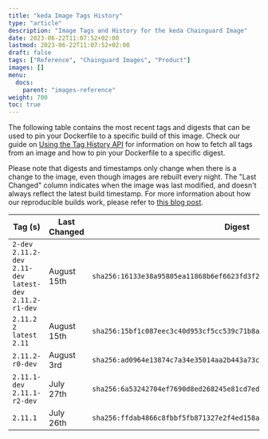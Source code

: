 ```yaml
---
title: "keda Image Tags History"
type: "article"
description: "Image Tags and History for the keda Chainguard Image"
date: 2023-06-22T11:07:52+02:00
lastmod: 2023-06-22T11:07:52+02:00
draft: false
tags: ["Reference", "Chainguard Images", "Product"]
images: []
menu:
  docs:
    parent: "images-reference"
weight: 700
toc: true
---
```


The following table contains the most recent tags and digests that can be used to pin your Dockerfile to a specific build of this image. Check our guide on [Using the Tag History API](/chainguard/chainguard-images/using-the-tag-history-api/) for information on how to fetch all tags from an image and how to pin your Dockerfile to a specific digest.

Please note that digests and timestamps only change when there is a change to the image, even though images are rebuilt every night. The "Last Changed" column indicates when the image was last modified, and doesn't always reflect the latest build timestamp. For more information about how our reproducible builds work, please refer to [this blog post](https://www.chainguard.dev/unchained/reproducing-chainguards-reproducible-image-builds).

| Tag (s)                                                       | Last Changed | Digest                                                                    |
|---------------------------------------------------------------|--------------|---------------------------------------------------------------------------|
|  `2-dev` `2.11.2-dev` `2.11-dev` `latest-dev` `2.11.2-r1-dev` | August 15th  | `sha256:16133e38a95805ea11868b6ef6623fd3f2ed1a5156138c21a64c341b918d23fd` |
|  `2.11.2` `2` `latest` `2.11`                                 | August 15th  | `sha256:15bf1c087eec3c40d953cf5cc539c71b8a0c0b4fc469d6774f2d02a40fa3c0e9` |
|  `2.11.2-r0-dev`                                              | August 3rd   | `sha256:ad0964e13874c7a34e35014aa2b443a73c56cbb185c00b364ccd6d66fcd2eddf` |
|  `2.11.1-dev` `2.11.1-r2-dev`                                 | July 27th    | `sha256:6a53242704ef7690d8ed268245e81cd7ed8663534e46f9f1066839168e4465a7` |
|  `2.11.1`                                                     | July 26th    | `sha256:ffdab4866c8fbbf5fb871327e2f4ed158af810ed4f86246a7fc6b9393bb866ff` |
